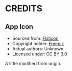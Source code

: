 CREDITS
=======



App Icon
--------
-	Sourced from:		[Flaticon](http://www.flaticon.com/free-icon/package-box-ultrathin-outline_59299)
-	Copyright holder:	[Freepik](http://www.freepik.com)
-	Actual authors:		Unknown
-	Licensed under:		[CC BY 3.0](http://creativecommons.org/licenses/by/3.0/)

A little modified from origin.